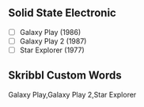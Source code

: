 ## Solid State Electronic
- [ ] Galaxy Play (1986)
- [ ] Galaxy Play 2 (1987)
- [ ] Star Explorer (1977)
## Skribbl Custom Words
Galaxy Play,Galaxy Play 2,Star Explorer